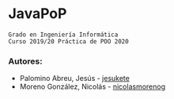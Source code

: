 # JavaPoP
```
Grado en Ingeniería Informática
Curso 2019/20 Práctica de POO 2020
```
### Autores:
* Palomino Abreu, Jesús - [jesukete](https://github.com/Gsus01)
* Moreno González, Nicolás - [nicolasmorenog](https://github.com/nicolasmorenog)

